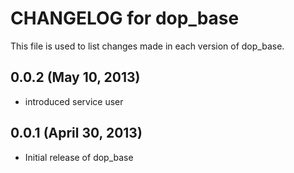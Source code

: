 # CHANGELOG for dop_base

This file is used to list changes made in each version of dop_base.

## 0.0.2 (May 10, 2013)

* introduced service user

## 0.0.1 (April 30, 2013)

* Initial release of dop_base